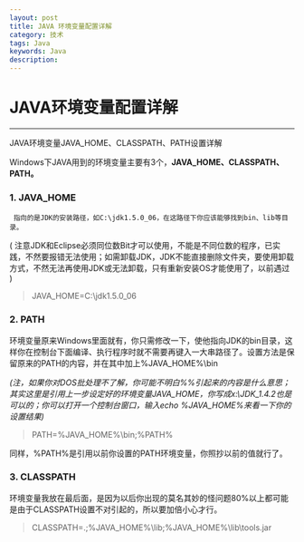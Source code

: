```yaml
---
layout: post
title: JAVA 环境变量配置详解 
category: 技术
tags: Java
keywords: Java
description: 
---
```


# JAVA环境变量配置详解  

-----

JAVA环境变量JAVA_HOME、CLASSPATH、PATH设置详解  

 Windows下JAVA用到的环境变量主要有3个，**JAVA_HOME、CLASSPATH、PATH。**  

### 1. JAVA_HOME  
	 指向的是JDK的安装路径，如C:\jdk1.5.0_06，在这路径下你应该能够找到bin、lib等目录。    
	 
( 注意JDK和Eclipse必须同位数Bit才可以使用，不能是不同位数的程序，已实践，不然要报错无法使用；如需卸载JDK，JDK不能直接删除文件夹，要使用卸载方式，不然无法再使用JDK或无法卸载，只有重新安装OS才能使用了，以前遇过 )  
> JAVA_HOME=C:\jdk1.5.0_06  
	  
### 2. PATH  
环境变量原来Windows里面就有，你只需修改一下，使他指向JDK的bin目录，这样你在控制台下面编译、执行程序时就不需要再键入一大串路径了。设置方法是保留原来的PATH的内容，并在其中加上%JAVA_HOME%\bin  

*(注，如果你对DOS批处理不了解，你可能不明白%%引起来的内容是什么意思；其实这里是引用上一步设定好的环境变量JAVA_HOME，你写成x:\JDK_1.4.2也是可以的；你可以打开一个控制台窗口，输入echo %JAVA_HOME%来看一下你的设置结果)*    

> PATH=%JAVA_HOME%\bin;%PATH%  

同样，%PATH%是引用以前你设置的PATH环境变量，你照抄以前的值就行了。  
	 
### 3. CLASSPATH  
环境变量我放在最后面，是因为以后你出现的莫名其妙的怪问题80%以上都可能是由于CLASSPATH设置不对引起的，所以要加倍小心才行。  
> CLASSPATH=.;%JAVA_HOME%\lib;%JAVA_HOME%\lib\tools.jar  


